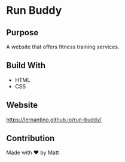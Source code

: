 # Run Buddy


## Purpose

A website that offers fitness training services.


## Build With
* HTML
* CSS


## Website
https://lernantino.github.io/run-buddy/


## Contribution
Made with ❤️ by Matt
